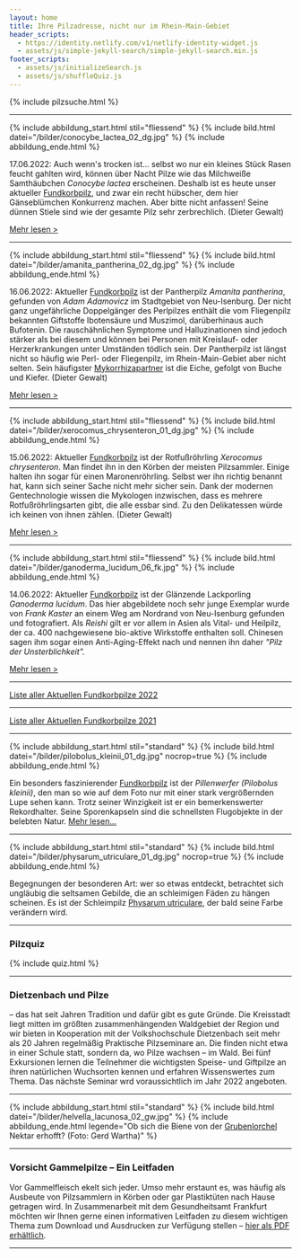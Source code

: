 ```yaml
---
layout: home
title: Ihre Pilzadresse, nicht nur im Rhein-Main-Gebiet
header_scripts:
  - https://identity.netlify.com/v1/netlify-identity-widget.js
  - assets/js/simple-jekyll-search/simple-jekyll-search.min.js
footer_scripts:
  - assets/js/initializeSearch.js
  - assets/js/shuffleQuiz.js
---
```

{% include pilzsuche.html %}

- - -

{% include abbildung_start.html stil="fliessend" %}
{% include bild.html datei="/bilder/conocybe_lactea_02_dg.jpg" %}
{% include abbildung_ende.html %}

17.06.2022: Auch wenn's trocken ist... selbst wo nur ein kleines Stück Rasen feucht gahlten wird, können über Nacht Pilze wie das Milchweiße Samthäubchen *Conocybe lactea* erscheinen. Deshalb ist es heute unser aktueller [Fundkorbpilz](AA "Glossar-"), und zwar ein recht hübscher, dem hier Gänseblümchen Konkurrenz machen. Aber bitte nicht anfassen! Seine dünnen Stiele sind wie der gesamte Pilz sehr zerbrechlich. (Dieter Gewalt)

[Mehr lesen >](/pilze/conocybe-lactea-milchweißes-samthäubchen)

<div style="clear:  both"></div>

- - -

{% include abbildung_start.html stil="fliessend" %}
{% include bild.html datei="/bilder/amanita_pantherina_02_dg.jpg" %}
{% include abbildung_ende.html %}

16.06.2022: Aktueller [Fundkorbpilz](AA "Glossar-") ist der Pantherpilz *Amanita pantherina*, gefunden von *Adam Adamovicz* im Stadtgebiet von Neu-Isenburg. Der nicht ganz ungefährliche Doppelgänger des Perlpilzes enthält die vom Fliegenpilz bekannten Giftstoffe Ibotensäure und Muszimol, darüberhinaus auch Bufotenin. Die rauschähnlichen Symptome und Halluzinationen sind jedoch stärker als bei diesem und können bei Personen mit Kreislauf- oder Herzerkrankungen unter Umständen tödlich sein. Der Pantherpilz ist längst nicht so häufig wie Perl- oder Fliegenpilz, im Rhein-Main-Gebiet aber nicht selten. Sein häufigster [Mykorrhizapartner](Mykorrhiza "Glossar") ist die Eiche, gefolgt von Buche und Kiefer. (Dieter Gewalt)

[Mehr lesen >](/pilze/amanita-pantherina-pantherpilz)

<div style="clear:  both"></div>

- - -

{% include abbildung_start.html stil="fliessend" %}
{% include bild.html datei="/bilder/xerocomus_chrysenteron_01_dg.jpg" %}
{% include abbildung_ende.html %}

15.06.2022: Aktueller [Fundkorbpilz](AA "Glossar-") ist der Rotfußröhrling *Xerocomus chrysenteron*. Man findet ihn in den Körben der meisten Pilzsammler. Einige halten ihn sogar für einen Maronenröhrling. Selbst wer ihn richtig benannt hat, kann sich seiner Sache nicht mehr sicher sein. Dank der modernen Gentechnologie wissen die Mykologen inzwischen, dass es mehrere Rotfußröhrlingsarten gibt, die alle essbar sind. Zu den Delikatessen würde ich keinen von ihnen zählen. (Dieter Gewalt)

[Mehr lesen >](/pilze/xerocomus-chrysenteron-gemeiner-rotfußröhrling)

<div style="clear:  both"></div>

- - -

{% include abbildung_start.html stil="fliessend" %}
{% include bild.html datei="/bilder/ganoderma_lucidum_06_fk.jpg" %}
{% include abbildung_ende.html %}

14.06.2022: Aktueller [Fundkorbpilz](AA "Glossar-") ist der Glänzende Lackporling *Ganoderma* *lucidum*. Das hier abgebildete noch sehr junge Exemplar wurde von *Frank Kaster* an einem Weg am Nordrand von Neu-Isenburg gefunden und fotografiert. Als *Reishi* gilt er vor allem in Asien als Vital- und Heilpilz, der ca. 400 nachgewiesene bio-aktive Wirkstoffe enthalten soll. Chinesen sagen ihm sogar einen Anti-Aging-Effekt nach und nennen ihn daher *"Pilz der Unsterblichkeit".*

[Mehr lesen >](/pilze/ganoderma-lucidum-glänzender-lackporling)

<div style="clear:  both"></div>

- - -

[Liste aller Aktuellen Fundkorbpilze 2022](/artikel/liste-aller-aktuellen-fundkorbpilze-2022.html)

- - -

[Liste aller Aktuellen Fundkorbpilze 2021](/artikel/liste-aller-aktuellen-fundkorbpilze-2021.html)

- - -

{% include abbildung_start.html stil="standard" %}
{% include bild.html datei="/bilder/pilobolus_kleinii_01_dg.jpg" nocrop=true %}
{% include abbildung_ende.html %}

Ein besonders faszinierender [Fundkorbpilz](AA "Glossar-") ist der *Pillenwerfer (Pilobolus kleinii)*, den man so wie auf dem Foto nur mit einer stark vergrößernden Lupe sehen kann. Trotz seiner Winzigkeit ist er ein bemerkenswerter Rekordhalter. Seine Sporenkapseln sind die schnellsten Flugobjekte in der belebten Natur. [Mehr lesen...](/pilze/pilobolus-kleinii-pillenwerfer)

- - -

{% include abbildung_start.html stil="standard" %}
{% include bild.html datei="/bilder/physarum_utriculare_01_dg.jpg" nocrop=true %}
{% include abbildung_ende.html %}

Begegnungen der besonderen Art: wer so etwas entdeckt, betrachtet sich ungläubig die seltsamen Gebilde, die an schleimigen Fäden zu hängen scheinen. Es ist der Schleimpilz [Physarum utriculare](/pilze/physarum-utriculare-fadenfruchtschleimpilz), der bald seine Farbe verändern wird.

- - -

### Pilzquiz

{% include quiz.html %}

- - -

### Dietzenbach und Pilze

– das hat seit Jahren Tradition und dafür gibt es gute Gründe. Die Kreisstadt liegt mitten im größten zusammenhängenden Waldgebiet der Region und wir bieten in Kooperation mit der Volkshochschule Dietzenbach seit mehr als 20 Jahren regelmäßig Praktische Pilzseminare an. Die finden nicht etwa in einer Schule statt, sondern da, wo Pilze wachsen – im Wald. Bei fünf Exkursionen lernen die Teilnehmer die wichtigsten Speise- und Giftpilze an ihren natürlichen Wuchsorten kennen und erfahren Wissenswertes zum Thema. Das nächste Seminar wrd voraussichtlich im Jahr 2022 angeboten.  

- - -

{% include abbildung_start.html stil="standard" %}
{% include bild.html datei="/bilder/helvella_lacunosa_02_gw.jpg" %}
{% include abbildung_ende.html legende="Ob sich die Biene von der <a href='/pilze/helvella-lacunosa-grubenlorchel'>Grubenlorchel</a> Nektar erhofft?  (Foto: Gerd Wartha)" %}

- - -

### Vorsicht Gammelpilze – Ein Leitfaden

Vor Gammelfleisch ekelt sich jeder. Umso mehr erstaunt es, was häufig als Ausbeute von Pilzsammlern in Körben oder gar Plastiktüten nach Hause getragen wird. In Zusammenarbeit mit dem Gesundheitsamt Frankfurt möchten wir Ihnen gerne einen informativen Leitfaden zu diesem wichtigen Thema zum Download und Ausdrucken zur Verfügung stellen – [hier als PDF erhältlich](/assets/docs/Fundkorb.de-Gammelpilze.pdf).

- - -